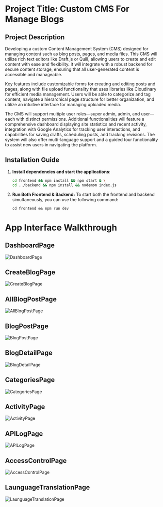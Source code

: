# Project Title: Custom CMS For Manage Blogs

## Project Description

Developing a custom Content Management System (CMS) designed for managing content such as blog posts, pages, and media files. This CMS will utilize rich text editors like Draft.js or Quill, allowing users to create and edit content with ease and flexibility. It will integrate with a robust backend for secure content storage, ensuring that all user-generated content is accessible and manageable.

Key features include customizable forms for creating and editing posts and pages, along with file upload functionality that uses libraries like Cloudinary for efficient media management. Users will be able to categorize and tag content, navigate a hierarchical page structure for better organization, and utilize an intuitive interface for managing uploaded media. 

The CMS will support multiple user roles—super admin, admin, and user—each with distinct permissions. Additional functionalities will feature a comprehensive dashboard displaying site statistics and recent activity, integration with Google Analytics for tracking user interactions, and capabilities for saving drafts, scheduling posts, and tracking revisions. The system will also offer multi-language support and a guided tour functionality to assist new users in navigating the platform.

## Installation Guide

1. **Install dependencies and start the applications:**

   ```bash
   cd frontend && npm install && npm start & \
   cd ../backend && npm install && nodemon index.js

2. **Run Both Frontend & Backend:**
To start both the frontend and backend simultaneously, you can use the following command:

   ```
   cd frontend && npm run dev
   ```

# App Interface Walkthrough

## DashboardPage
![DashboardPage](https://res.cloudinary.com/dx12uvyye/image/upload/v1730805421/gmb5evrxhk0xemvqld1e.png)

## CreateBlogPage
![CreateBlogPage](https://res.cloudinary.com/dx12uvyye/image/upload/v1730805501/jgyywfqgyybcgwaxdz2y.png)

## AllBlogPostPage
![AllBlogPostPage](https://res.cloudinary.com/dx12uvyye/image/upload/v1730805442/mtuvnvsra7mp1qmhqjpc.png)

## BlogPostPage
![BlogPostPage](https://res.cloudinary.com/dx12uvyye/image/upload/v1730805529/gixr9vufcwnqubov7gqc.png)

## BlogDetailPage
![BlogDetailPage](https://res.cloudinary.com/dx12uvyye/image/upload/v1730805685/jxj6vduq4ufku5eljguc.png)

## CategoriesPage
![CategoriesPage](https://res.cloudinary.com/dx12uvyye/image/upload/v1730805635/j1oncoyofhysmelojfa0.png)

## ActivityPage
![ActivityPage](https://res.cloudinary.com/dx12uvyye/image/upload/v1730805555/evbyuywqobb9ltnf32ah.png)

## APILogPage
![APILogPage](https://res.cloudinary.com/dx12uvyye/image/upload/v1730805584/q5yo2cbteiyyzp8jtqvb.png)

## AccessControlPage
![AccessControlPage](https://res.cloudinary.com/dx12uvyye/image/upload/v1730805476/mmxtp38adtqsy7fugtfi.png)

## LaunguageTranslationPage
![LaunguageTranslationPage](https://res.cloudinary.com/dx12uvyye/image/upload/v1730805660/z8pppcotflzhogdby5hz.png)
